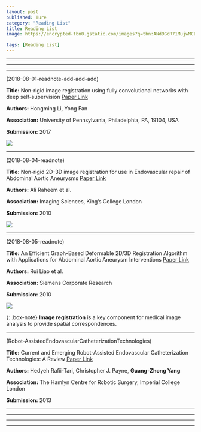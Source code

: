 ```yaml
---
layout: post
published: Ture
category: "Reading List"
title: Reading List
image: https://encrypted-tbn0.gstatic.com/images?q=tbn:ANd9GcR71MujwMCLYPpf4iEX891R74hYvmB3RcmC_Ea5O3qvoXE3tzfO

tags: [Reading List]
---
```



-------------------------------------------------------------------------------------------------------------



-------------------------------------------------------------------------------------------------------------

-------------------------------------------------------------------------------------------------------------

(2018-08-01-readnote-add-add-add)

**Title:** Non-rigid image registration using fully convolutional networks with deep self-supervision [Paper Link](https://warwick.ac.uk/fac/sci/dcs/events/past/miua2010/proceedings/paper_32.pdf)

**Authors:** Hongming Li, Yong Fan

**Association:** University of Pennsylvania, Philadelphia, PA, 19104, USA

**Submission:** 2017

![](https://ai2-s2-public.s3.amazonaws.com/figures/2017-08-08/b99d31cd6cf75d36804a152d4d8f972b00c48478/3-Figure1-1.png)

-------------------------------------------------------------------------------------------------------------

(2018-08-04-readnote)


**Title:** Non-rigid 2D-3D image registration for use in Endovascular repair of Abdominal Aortic Aneurysms [Paper Link](https://warwick.ac.uk/fac/sci/dcs/events/past/miua2010/proceedings/paper_32.pdf)

**Authors:** Ali Raheem et al.

**Association:** Imaging Sciences, King’s College London

**Submission:** 2010

![](https://encrypted-tbn0.gstatic.com/images?q=tbn:ANd9GcTqBFfr8BmEclkwHkvrQUzH-9fNAIabff1fbIv4H5Zzd9l5Kmnh) 


-------------------------------------------------------------------------------------------------------------

(2018-08-05-readnote)

**Title:** An Efficient Graph-Based Deformable 2D/3D Registration Algorithm with Applications for Abdominal Aortic Aneurysm Interventions [Paper Link](https://link.springer.com/content/pdf/10.1007/978-3-642-15699-1_59.pdf)

**Authors:** Rui Liao et al.

**Association:** Siemens Corporate Research

**Submission:** 2010

![](https://www.researchgate.net/profile/Shun_Miao/publication/260349574/figure/fig6/AS:297266561732610@1447885279075/Graph-based-deformable-projection-to-volume-registration-for-AAA-stenting-source-98_Q320.jpg) 

{: .box-note}
**Image registration** is a key component for medical image analysis to provide spatial correspondences.

-------------------------------------------------------------------------------------------------------------


(Robot-AssistedEndovascularCatheterizationTechnologies)

**Title:** Current and Emerging Robot-Assisted Endovascular Catheterization Technologies: A Review [Paper Link](https://link.springer.com/content/pdf/10.1007%2Fs10439-013-0946-8.pdf)

**Authors:** Hedyeh Rafii-Tari, Christopher J. Payne, **Guang-Zhong Yang**

**Association:** The Hamlyn Centre for Robotic Surgery, Imperial College London

**Submission:** 2013


-------------------------------------------------------------------------------------------------------------




-------------------------------------------------------------------------------------------------------------



-------------------------------------------------------------------------------------------------------------




-------------------------------------------------------------------------------------------------------------
